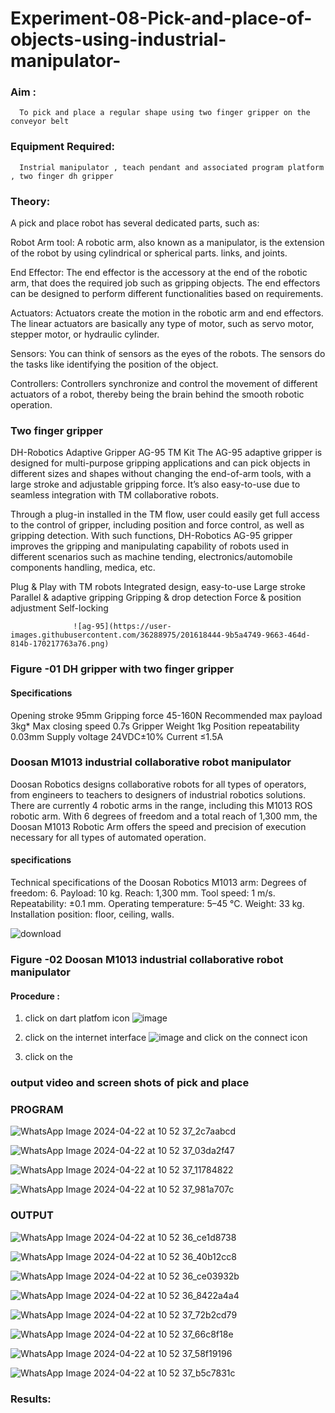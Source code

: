 # Experiment-08-Pick-and-place-of-objects-using-industrial-manipulator-

### Aim :
      To pick and place a regular shape using two finger gripper on the conveyor belt 
### Equipment Required: 
      Instrial manipulator , teach pendant and associated program platform , two finger dh gripper 
      
### Theory: 

A pick and place robot has several dedicated parts, such as:

Robot Arm tool: A robotic arm, also known as a manipulator, is the extension of the robot by using cylindrical or spherical parts. links, and joints.

End Effector: The end effector is the accessory at the end of the robotic arm, that does the required job such as gripping objects. The end effectors can be designed to perform different functionalities based on requirements.

Actuators: Actuators create the motion in the robotic arm and end effectors. The linear actuators are basically any type of motor, such as servo motor, stepper motor, or hydraulic cylinder.

Sensors: You can think of sensors as the eyes of the robots. The sensors do the tasks like identifying the position of the object.

Controllers: Controllers synchronize and control the movement of different actuators of a robot, thereby being the brain behind the smooth robotic operation.


### Two finger gripper 

DH-Robotics
Adaptive Gripper AG-95 TM Kit
The AG-95 adaptive gripper is designed for multi-purpose gripping applications and can pick objects in different sizes and shapes without changing the end-of-arm tools, with a large stroke and adjustable gripping force. It’s also easy-to-use due to seamless integration with TM collaborative robots.

Through a plug-in installed in the TM flow, user could easily get full access to the control of gripper, including position and force control, as well as gripping detection. With such functions, DH-Robotics AG-95 gripper improves the gripping and manipulating capability of robots used in different scenarios such as machine tending, electronics/automobile components handling, medica, etc.

Plug & Play with TM robots
Integrated design, easy-to-use
Large stroke
Parallel & adaptive gripping
Gripping & drop detection
Force & position adjustment
Self-locking

                  ![ag-95](https://user-images.githubusercontent.com/36288975/201618444-9b5a4749-9663-464d-814b-170217763a76.png)
### Figure -01 DH gripper with two finger gripper 

#### Specifications

Opening stroke	95mm
Gripping force 	45-160N
Recommended max payload	3kg*
Max closing speed	0.7s
Gripper Weight	1kg
Position repeatability	0.03mm
Supply voltage	24VDC±10%
Current	≤1.5A



### Doosan M1013 industrial collaborative robot manipulator 
Doosan Robotics designs collaborative robots for all types of operators, from engineers to teachers to designers of industrial robotics solutions. There are currently 4 robotic arms in the range, including this M1013 ROS robotic arm. With 6 degrees of freedom and a total reach of 1,300 mm, the Doosan M1013 Robotic Arm offers the speed and precision of execution necessary for all types of automated operation.

#### specifications 
Technical specifications of the Doosan Robotics M1013 arm:
Degrees of freedom: 6.
Payload: 10 kg.
Reach: 1,300 mm.
Tool speed: 1 m/s.
Repeatability: ±0.1 mm.
Operating temperature: 5–45 °C.
Weight: 33 kg.
Installation position: floor, ceiling, walls.



![download](https://user-images.githubusercontent.com/36288975/201624230-89cc83ff-cecd-49ea-84c6-c67066e9d157.jpg)

### Figure -02 Doosan M1013 industrial collaborative robot manipulator 

#### Procedure : 

1. click on dart platfom icon ![image](https://user-images.githubusercontent.com/36288975/201621038-f1248586-5c20-40fd-8a74-68c7d8b44939.png)
2. click on the internet interface 
![image](https://user-images.githubusercontent.com/36288975/201621235-3b8b46a9-3c19-4207-9ea2-6a7954eb6135.png)
and click on the connect icon 

3. click on the 

### output video and screen shots of pick and place 

### PROGRAM

![WhatsApp Image 2024-04-22 at 10 52 37_2c7aabcd](https://github.com/Yuvasreemuthusamy/Experiment-08-Pick-and-place-of-objects-using-industrial-manipulator-/assets/144870887/bf4084b4-c812-4b12-a99e-53624d5c4769)



![WhatsApp Image 2024-04-22 at 10 52 37_03da2f47](https://github.com/Yuvasreemuthusamy/Experiment-08-Pick-and-place-of-objects-using-industrial-manipulator-/assets/144870887/940b592a-2f25-4ed7-a6e2-54d5d1476b16)



![WhatsApp Image 2024-04-22 at 10 52 37_11784822](https://github.com/Yuvasreemuthusamy/Experiment-08-Pick-and-place-of-objects-using-industrial-manipulator-/assets/144870887/b286ab27-350b-4168-b502-605763ef518b)



![WhatsApp Image 2024-04-22 at 10 52 37_981a707c](https://github.com/Yuvasreemuthusamy/Experiment-08-Pick-and-place-of-objects-using-industrial-manipulator-/assets/144870887/b9021af9-b051-4399-ae42-201860d7b64b)


### OUTPUT

![WhatsApp Image 2024-04-22 at 10 52 36_ce1d8738](https://github.com/Yuvasreemuthusamy/Experiment-08-Pick-and-place-of-objects-using-industrial-manipulator-/assets/144870887/00c8c2b7-d83c-4cb2-bbd7-6518f87af44c)


![WhatsApp Image 2024-04-22 at 10 52 36_40b12cc8](https://github.com/Yuvasreemuthusamy/Experiment-08-Pick-and-place-of-objects-using-industrial-manipulator-/assets/144870887/20acb830-0b7c-4dd3-94c6-618abc25c5c0)


![WhatsApp Image 2024-04-22 at 10 52 36_ce03932b](https://github.com/Yuvasreemuthusamy/Experiment-08-Pick-and-place-of-objects-using-industrial-manipulator-/assets/144870887/364e6968-bf81-42f9-b934-3ef8fafacbdc)


![WhatsApp Image 2024-04-22 at 10 52 36_8422a4a4](https://github.com/Yuvasreemuthusamy/Experiment-08-Pick-and-place-of-objects-using-industrial-manipulator-/assets/144870887/cebabdaf-2434-4418-8607-2456e1635cf7)

![WhatsApp Image 2024-04-22 at 10 52 37_72b2cd79](https://github.com/Yuvasreemuthusamy/Experiment-08-Pick-and-place-of-objects-using-industrial-manipulator-/assets/144870887/00d3348f-bf03-4f3a-9efc-59d07182d54b)


![WhatsApp Image 2024-04-22 at 10 52 37_66c8f18e](https://github.com/Yuvasreemuthusamy/Experiment-08-Pick-and-place-of-objects-using-industrial-manipulator-/assets/144870887/4bbb95d2-ce77-43b1-9d92-5deb81d5ea41)


![WhatsApp Image 2024-04-22 at 10 52 37_58f19196](https://github.com/Yuvasreemuthusamy/Experiment-08-Pick-and-place-of-objects-using-industrial-manipulator-/assets/144870887/08fd6ef6-c41f-48d0-9055-f7bddb19cdff)

![WhatsApp Image 2024-04-22 at 10 52 37_b5c7831c](https://github.com/Yuvasreemuthusamy/Experiment-08-Pick-and-place-of-objects-using-industrial-manipulator-/assets/144870887/8eb388c3-baa9-4107-a684-08c492762361)


### Results: 






